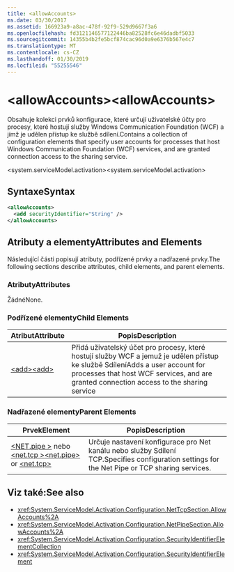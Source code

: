 ```yaml
---
title: <allowAccounts>
ms.date: 03/30/2017
ms.assetid: 166923a9-a8ac-478f-92f9-529d9667f3a6
ms.openlocfilehash: fd3121146577122446ba82528fc6e46dadbf5033
ms.sourcegitcommit: 14355b4b2fe5bcf874cac96d0a9e6376b567e4c7
ms.translationtype: MT
ms.contentlocale: cs-CZ
ms.lasthandoff: 01/30/2019
ms.locfileid: "55255546"
---
```

# <a name="allowaccounts"></a><span data-ttu-id="00f57-101">\<allowAccounts></span><span class="sxs-lookup"><span data-stu-id="00f57-101">\<allowAccounts></span></span>
<span data-ttu-id="00f57-102">Obsahuje kolekci prvků konfigurace, které určují uživatelské účty pro procesy, které hostují služby Windows Communication Foundation (WCF) a jímž je udělen přístup ke službě sdílení.</span><span class="sxs-lookup"><span data-stu-id="00f57-102">Contains a collection of configuration elements that specify user accounts for processes that host Windows Communication Foundation (WCF) services, and are granted connection access to the sharing service.</span></span>  
  
 <span data-ttu-id="00f57-103">\<system.serviceModel.activation></span><span class="sxs-lookup"><span data-stu-id="00f57-103">\<system.serviceModel.activation></span></span>  
  
## <a name="syntax"></a><span data-ttu-id="00f57-104">Syntaxe</span><span class="sxs-lookup"><span data-stu-id="00f57-104">Syntax</span></span>  
  
```xml  
<allowAccounts>
  <add securityIdentifier="String" />
</allowAccounts>
```  
  
## <a name="attributes-and-elements"></a><span data-ttu-id="00f57-105">Atributy a elementy</span><span class="sxs-lookup"><span data-stu-id="00f57-105">Attributes and Elements</span></span>  
 <span data-ttu-id="00f57-106">Následující části popisují atributy, podřízené prvky a nadřazené prvky.</span><span class="sxs-lookup"><span data-stu-id="00f57-106">The following sections describe attributes, child elements, and parent elements.</span></span>  
  
### <a name="attributes"></a><span data-ttu-id="00f57-107">Atributy</span><span class="sxs-lookup"><span data-stu-id="00f57-107">Attributes</span></span>  
 <span data-ttu-id="00f57-108">Žádné</span><span class="sxs-lookup"><span data-stu-id="00f57-108">None.</span></span>  
  
### <a name="child-elements"></a><span data-ttu-id="00f57-109">Podřízené elementy</span><span class="sxs-lookup"><span data-stu-id="00f57-109">Child Elements</span></span>  
  
|<span data-ttu-id="00f57-110">Atribut</span><span class="sxs-lookup"><span data-stu-id="00f57-110">Attribute</span></span>|<span data-ttu-id="00f57-111">Popis</span><span class="sxs-lookup"><span data-stu-id="00f57-111">Description</span></span>|  
|---------------|-----------------|  
|[<span data-ttu-id="00f57-112">\<add></span><span class="sxs-lookup"><span data-stu-id="00f57-112">\<add></span></span>](../../../../../docs/framework/configure-apps/file-schema/wcf/add-of-allowaccounts.md)|<span data-ttu-id="00f57-113">Přidá uživatelský účet pro procesy, které hostují služby WCF a jemuž je udělen přístup ke službě Sdílení</span><span class="sxs-lookup"><span data-stu-id="00f57-113">Adds a user account for processes that host WCF services, and are granted connection access to the sharing service</span></span>|  
  
### <a name="parent-elements"></a><span data-ttu-id="00f57-114">Nadřazené elementy</span><span class="sxs-lookup"><span data-stu-id="00f57-114">Parent Elements</span></span>  
  
|<span data-ttu-id="00f57-115">Prvek</span><span class="sxs-lookup"><span data-stu-id="00f57-115">Element</span></span>|<span data-ttu-id="00f57-116">Popis</span><span class="sxs-lookup"><span data-stu-id="00f57-116">Description</span></span>|  
|-------------|-----------------|  
|<span data-ttu-id="00f57-117">[\<NET.pipe >](../../../../../docs/framework/configure-apps/file-schema/wcf/net-pipe.md) nebo [ \<net.tcp >](../../../../../docs/framework/configure-apps/file-schema/wcf/net-tcp.md)</span><span class="sxs-lookup"><span data-stu-id="00f57-117">[\<net.pipe>](../../../../../docs/framework/configure-apps/file-schema/wcf/net-pipe.md) or [\<net.tcp>](../../../../../docs/framework/configure-apps/file-schema/wcf/net-tcp.md)</span></span>|<span data-ttu-id="00f57-118">Určuje nastavení konfigurace pro Net kanálu nebo služby Sdílení TCP.</span><span class="sxs-lookup"><span data-stu-id="00f57-118">Specifies configuration settings for the Net Pipe or TCP sharing services.</span></span>|  
  
## <a name="see-also"></a><span data-ttu-id="00f57-119">Viz také:</span><span class="sxs-lookup"><span data-stu-id="00f57-119">See also</span></span>
- <xref:System.ServiceModel.Activation.Configuration.NetTcpSection.AllowAccounts%2A>
- <xref:System.ServiceModel.Activation.Configuration.NetPipeSection.AllowAccounts%2A>
- <xref:System.ServiceModel.Activation.Configuration.SecurityIdentifierElementCollection>
- <xref:System.ServiceModel.Activation.Configuration.SecurityIdentifierElement>
